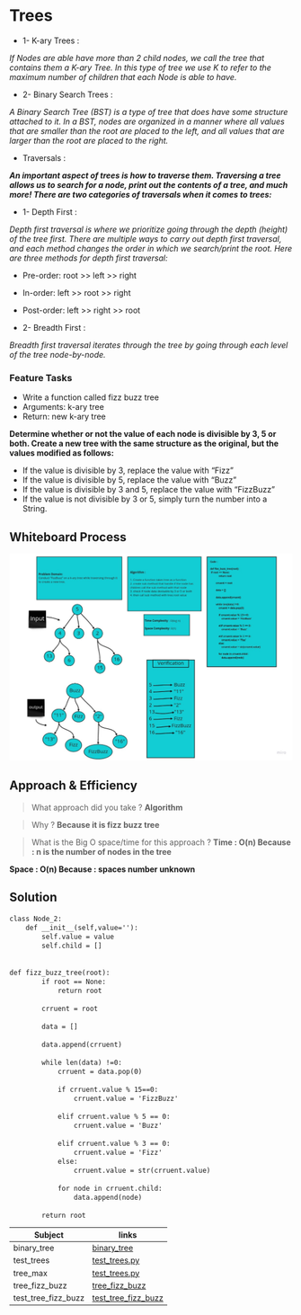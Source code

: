 # Trees


* 1- K-ary Trees :

*If Nodes are able have more than 2 child nodes, we call the tree that contains them a K-ary Tree. In this type of tree we use K to refer to the maximum number of children that each Node is able to have.* 


* 2- Binary Search Trees :

*A Binary Search Tree (BST) is a type of tree that does have some structure attached to it. In a BST, nodes are organized in a manner where all values that are smaller than the root are placed to the left, and all values that are larger than the root are placed to the right.* 

* Traversals :

***An important aspect of trees is how to traverse them. Traversing a tree allows us to search for a node, print out the contents of a tree, and much more! There are two categories of traversals when it comes to trees:***

- 1- Depth First :

*Depth first traversal is where we prioritize going through the depth (height) of the tree first. There are multiple ways to carry out depth first traversal, and each method changes the order in which we search/print the root. Here are three methods for depth first traversal:*

* Pre-order: root >> left >> right

* In-order: left >> root >> right

* Post-order: left >> right >> root

 
* 2- Breadth First :

*Breadth first traversal iterates through the tree by going through each level of the tree node-by-node.*

### Feature Tasks

* Write a function called fizz buzz tree
* Arguments: k-ary tree
* Return: new k-ary tree

**Determine whether or not the value of each node is divisible by 3, 5 or both. Create a new tree with the same structure as the original, but the values modified as follows:**

* If the value is divisible by 3, replace the value with “Fizz”
* If the value is divisible by 5, replace the value with “Buzz”
* If the value is divisible by 3 and 5, replace the value with “FizzBuzz”
* If the value is not divisible by 3 or 5, simply turn the number into a String.

## Whiteboard Process

![](tree-fizz-buzz.jpg)

## Approach & Efficiency

> What approach did you take ?
**Algorithm**

> Why ? 
**Because it is fizz buzz tree** 

> What is the Big O space/time for this approach ?
**Time : O(n) Because : n is the number of nodes in the tree**

**Space : O(n) Because : spaces number unknown**

## Solution
```
class Node_2:
    def __init__(self,value=''):
        self.value = value
        self.child = []


def fizz_buzz_tree(root):
        if root == None:
            return root
        
        crruent = root

        data = []

        data.append(crruent)

        while len(data) !=0:
            crruent = data.pop(0)

            if crruent.value % 15==0:
                crruent.value = 'FizzBuzz'

            elif crruent.value % 5 == 0:
                crruent.value = 'Buzz'

            elif crruent.value % 3 == 0:
                crruent.value = 'Fizz'
            else:
                crruent.value = str(crruent.value)

            for node in crruent.child:
                data.append(node)

        return root

```

| Subject     | links |
| ----------- | ----------- |
| binary_tree | [binary_tree](trees/trees.py) |
| test_trees | [test_trees.py](tests/test_trees.py) |
| tree_max | [test_trees.py](https://github.com/mrobeidat/data-structures-and-algorithms-401/blob/trees-max/trees/trees/trees.py) |
| tree_fizz_buzz | [tree_fizz_buzz](trees/trees.py) |
| test_tree_fizz_buzz | [test_tree_fizz_buzz](tests/test_trees.py) |
